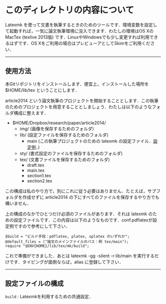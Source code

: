 # このディレクトリの内容について

Latexmk を使って文書を執筆するときのためのツールです．環境変数を設定して起動すれば，一気に論文執筆環境に没入できます．わたしの環境はOS XのMacTex (texlive 2013版) です．LinuxやWindowsでも少し変更すれば利用できるはずです．OS Xをご利用の場合はプレビューアとしてSkimをご利用ください．

-----
## 使用方法

本Gitリポジトリをインストールします．便宜上，インストールした場所を $HOME/lib/tex ということにします．

article2014 という論文執筆のプロジェクトを開始することとします．この執筆のためのプロジェクトを用意することとしましょう．わたしは以下のようなフォルダ構成に整えます．

- $HOME/Dropbox/research/paper/article2014/
    - img/ (画像を保存するためのフォルダ)
    - lib/ (設定ファイルを保存するためのフォルダ)
        - main (この執筆プロジェクトのための latexmk の設定ファイル．[設定例](https://github.com/wakita/tex/blob/master/mk/conf.pdflatex)．)
    - sty/ (書式設定のファイルを保存するためのフォルダ)
    - tex/ (文書ファイルを保存するためのフォルダ)
        - draft.tex
        - main.tex
        - section1.tex
        - section2.tex

この構成は私のやり方で，別にこれに従う必要はありません．たとえば，サブフォルダを作成せずに article2014 の下にすべてのファイルを保存するやり方でも構いません．

上の構成のなかでひとつだけ必須のファイルがあります．それは latexmk のための設定ファイルです．この内容は以下のようなものです．conf.pdflatexが設定例ですので参考にして下さい．

    $build = "ビルド手段：pdflatex, platex, uplatex のいずれか";
    @default_files = ("論文のメインファイルのパス：例 tex/main");
    require "$ENV{HOME}/lib/tex/mk/build";

これで準備ができました．あとは latexmk -gg -silent -r lib/main を実行するだけです．タイピングが面倒ならば，alias に登録して下さい．

-----
## 設定ファイルの構成

`build`
:   Latexmkを利用するための共通設定．
